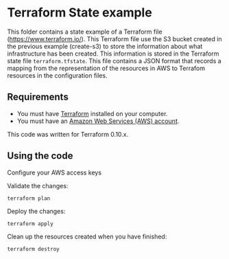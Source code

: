 # Terraform State example

This folder contains a state example of a Terraform file (https://www.terraform.io/).
This Terraform file use the S3 bucket created in the previous example (create-s3) to store the information about what infrastructure has been created.
This information is stored in the Terraform state file `terraform.tfstate`. This file contains a JSON format that records a mapping from the representation of the resources in AWS to Terrafom resources in the configuration files.

## Requirements

* You must have [Terraform](https://www.terraform.io/) installed on your computer. 
* You must have an [Amazon Web Services (AWS) account](http://aws.amazon.com/).

This code was written for Terraform 0.10.x.

## Using the code

Configure your AWS access keys

Validate the changes:

```
terraform plan
```

Deploy the changes:

```
terraform apply
```

Clean up the resources created when you have finished:

```
terraform destroy
```